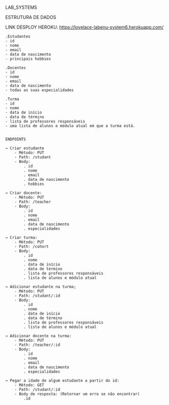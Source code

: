 LAB_SYSTEMS

ESTRUTURA DE DADOS

LINK DESPLOY HEROKU: https://lovelace-labenu-system6.herokuapp.com/

    .Estudantes
    - id
    - nome
    - email
    - data de nascimento
    - principais hobbies

    .Docentes
    - id
    - nome 
    - email
    - data de nascimento
    - todas as suas especialidades

    .Turma
    - id
    - nome 
    - data de início
    - data de término 
    - lista de professores responsáveis
    - uma lista de alunos e módulo atual em que a turma está.


    ENDPOINTS

    → Criar estudante
        - Método: PUT
        - Path: /studant
        - Body:
            . id
            . nome 
            . email
            . data de nascimento
            . hobbies

    → Criar docente:
        - Método: PUT
        - Path: /teacher
        - Body:
            . id
            . nome 
            . email
            . data de nascimento
            . especialidades

    → Criar turma:
        - Método: PUT
        - Path: /cohort
        - Body:
            . id
            . nome 
            . data de início
            . data de término 
            . lista de professores responsáveis
            . lista de alunos e módulo atual 

    → Adicionar estudante na turma;
        - Método: PUT
        - Path: /studant/:id
        - Body:
            . id
            . nome 
            . data de início
            . data de término 
            . lista de professores responsáveis
            . lista de alunos e módulo atual 

    → Adicionar docente na turma:
        - Método: PUT
        - Path: /teacher/:id
        - Body:
            . id
            . nome 
            . email
            . data de nascimento
            . especialidades

    → Pegar a idade de algum estudante a partir do id:
        - Método: GET
        - Path: /studant/:id
        - Body de resposta: (Retornar um erro se não encontrar)  
            .id 
